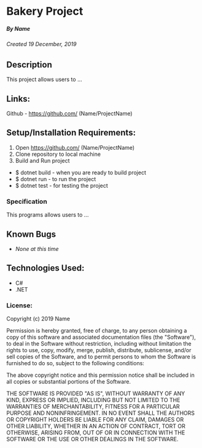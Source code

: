 # Bakery Project
##### By Name
###### Created 19 December, 2019

## Description

This project allows users to ...

## Links:

Github - https://github.com/ (Name/ProjectName)

## Setup/Installation Requirements:

1. Open https://github.com/ (Name/ProjectName)
2. Clone repository to local machine 
3. Build and Run project

  - $ dotnet build - when you are ready to build project
  - $ dotnet run - to run the project 
  - $ dotnet test - for testing the project
  

### Specification

  This programs allows users to ...

## Known Bugs

* _None at this time_

## Technologies Used:

* C#
* .NET

### License:

Copyright (c) 2019 Name

Permission is hereby granted, free of charge, to any person obtaining a copy of this software and associated documentation files (the "Software"), to deal in the Software without restriction, including without limitation the rights to use, copy, modify, merge, publish, distribute, sublicense, and/or sell copies of the Software, and to permit persons to whom the Software is furnished to do so, subject to the following conditions:

The above copyright notice and this permission notice shall be included in all copies or substantial portions of the Software.

THE SOFTWARE IS PROVIDED "AS IS", WITHOUT WARRANTY OF ANY KIND, EXPRESS OR IMPLIED, INCLUDING BUT NOT LIMITED TO THE WARRANTIES OF MERCHANTABILITY, FITNESS FOR A PARTICULAR PURPOSE AND NONINFRINGEMENT. IN NO EVENT SHALL THE AUTHORS OR COPYRIGHT HOLDERS BE LIABLE FOR ANY CLAIM, DAMAGES OR OTHER LIABILITY, WHETHER IN AN ACTION OF CONTRACT, TORT OR OTHERWISE, ARISING FROM, OUT OF OR IN CONNECTION WITH THE SOFTWARE OR THE USE OR OTHER DEALINGS IN THE SOFTWARE.